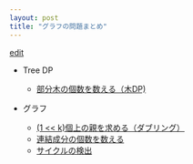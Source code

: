```yaml
---
layout: post
title: "グラフの問題まとめ"
---
```


[edit](https://github.com/harufujimoto/harufujimoto.github.io/edit/master/_posts/graph/2020-09-01-graph_problems.md)

- Tree DP
  - [部分木の個数を数える（木DP)](https://harufujimoto.github.io/count_subtrees.html)

- グラフ
  - [(1 << k)個上の親を求める（ダブリング）](harufujimoto.github.io/doubling_parent.html)
  - [連結成分の個数を数える](https://harufujimoto.github.io/countconnectives.html)
  - [サイクルの検出](https://harufujimoto.github.io/findcycle.html)
